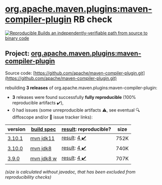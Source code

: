 [org.apache.maven.plugins:maven-compiler-plugin](https://search.maven.org/artifact/org.apache.maven.plugins/maven-compiler-plugin/) RB check
=======

[![Reproducible Builds](https://reproducible-builds.org/images/logos/rb.svg) an independently-verifiable path from source to binary code](https://reproducible-builds.org/)

## Project: [org.apache.maven.plugins:maven-compiler-plugin](https://search.maven.org/artifact/org.apache.maven.plugins/maven-compiler-plugin/)

Source code: [https://github.com/apache/maven-compiler-plugin.git](https://github.com/apache/maven-compiler-plugin.git)

rebuilding **3 releases** of org.apache.maven.plugins:maven-compiler-plugin:
- **3** releases were found successfully **fully reproducible** (100% reproducible artifacts :heavy_check_mark:),
- 0 had issues (some unreproducible artifacts :warning:, see eventual :mag: diffoscope and/or :memo: issue tracker links):

| version | [build spec](/BUILDSPEC.md) | [result](https://reproducible-builds.org/docs/jvm/): reproducible? | size |
| -- | --------- | ------ | -- |
| [3.10.1](https://search.maven.org/artifact/org.apache.maven.plugins/maven-compiler-plugin/3.10.1/pom) | [mvn jdk11](maven-compiler-plugin-3.10.1.buildspec) | [result](maven-compiler-plugin-3.10.1.buildinfo): [4 :heavy_check_mark: ](maven-compiler-plugin-3.10.1.buildcompare) | 752K |
| [3.10.0](https://search.maven.org/artifact/org.apache.maven.plugins/maven-compiler-plugin/3.10.0/pom) | [mvn jdk8](maven-compiler-plugin-3.10.0.buildspec) | [result](maven-compiler-plugin-3.10.0.buildinfo): [4 :heavy_check_mark: ](maven-compiler-plugin-3.10.0.buildcompare) | 740K |
| [3.9.0](https://search.maven.org/artifact/org.apache.maven.plugins/maven-compiler-plugin/3.9.0/pom) | [mvn jdk8 w](maven-compiler-plugin-3.9.0.buildspec) | [result](maven-compiler-plugin-3.9.0.buildinfo): [4 :heavy_check_mark: ](maven-compiler-plugin-3.9.0.buildcompare) | 707K |

<i>(size is calculated without javadoc, that has been excluded from reproducibility checks)</i>
